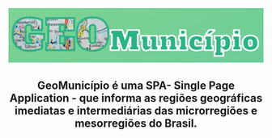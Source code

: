<p align="center">
  <img src="https://github.com/MayconCabral/GeoMunicipio/blob/main/src/img/logoReadMe.jpg">
</p>

<h2 align="center">GeoMunicípio é uma SPA<strong>- Single Page Application -</strong> que informa as regiões geográficas imediatas e intermediárias das microrregiões e mesorregiões do Brasil.</h2>

